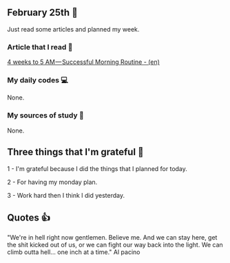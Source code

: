 ## February 25th :pushpin:

Just read some articles and planned my week.  

### Article that I read :newspaper:

[4 weeks to 5 AM — Successful Morning Routine - (en)](https://hackernoon.com/4-weeks-to-5-am-dd04eea7e459)

### My daily codes :computer:

None.

### My sources of study :scroll:

None.

## Three things that I'm grateful :pray:

1 - I'm grateful because I did the things that I planned for today.

2 - For having my monday plan.

3 - Work hard then I think I did yesterday.

## Quotes :thumbsup:

"We're in hell right now gentlemen. Believe me. And we can stay here, get the shit kicked out of us, or we can fight our way back into the light. We can climb outta hell... one inch at a time." Al pacino